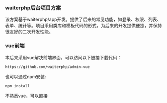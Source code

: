 ### waiterphp后台项目方案
该方案基于waiterphp/app开发。提供了后来的常见功能，如登录、权限、列表、表单、统计等。项目采用类库和模板代码的形式，为后来的开发提供便捷，并保持很友好的二次开发性能。
### vue前端
本后来采用vue解决前端界面，可以访问以下链接下载代码：

```
https://github.com/waiterphp/admin-vue
```

也可以通过npm安装:

``` javascript
npm install
```

不熟悉vue，可以直接
